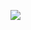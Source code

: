 <p align="center">
  <a href="https://discord.gg/forcy"><img src="<img src="https://img.icons8.com/nolan/2x/discord-logo.png"></a>
  <a href="https://github.com/Vparonline"><img src="    "></a>
  <a href="731636076074106933"><img src="    "></a>
</p>
